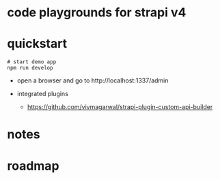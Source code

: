 # code playgrounds for strapi v4

# quickstart

```shell
# start demo app
npm run develop
```

- open a browser and go to http://localhost:1337/admin

- integrated plugins
  - https://github.com/vivmagarwal/strapi-plugin-custom-api-builder
# notes

# roadmap
